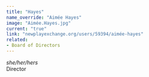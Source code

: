 ```yaml
---
title: "Hayes"
name_override: "Aimée Hayes"
image: "Aimée.Hayes.jpg"
current: "true"
link: "newplayexchange.org/users/59394/aimée-hayes"
related:
- Board of Directors
---
```


*she/her/hers* <br>
Director

